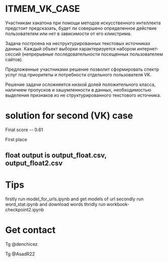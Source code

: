 # ITMEM_VK_CASE

Участникам хакатона при помощи методов искусственного интеллекта предстоит предсказать, будет ли совершено определенное действие пользователем или нет в зависимости от его кликстрима.



Задача построена на неструктурированных текстовых источниках данных. Каждый объект выборки характеризуется набором интернет-сессий (непрерывные последовательности посещенных пользователем сайтов).

 

Предложенные участниками решение позволит сформировать спектр услуг под приоритеты и потребности отдельного пользователя VK. 

 

Решение задачи осложняется низкой долей положительного класса, наличием пропусков и зашумленности в данных, необходимостью выделения признаков из не структурированного текстового источника.


# solution for second (VK) case 

Final score -- 0.61

First place

## float output is output_float.csv, output_float2.csv

# Tips
firstly run  model_for_urls.ipynb
and get models of url
secondly run word_stat.ipynb
and download words
thridly run workbook-checkpoint2.ipynb

# Get contact
Tg @denchicez

Tg @AsadR22
